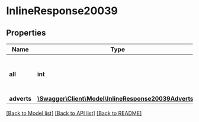 # InlineResponse20039

## Properties
Name | Type | Description | Notes
------------ | ------------- | ------------- | -------------
**all** | **int** | Общее количество РК всех статусов и типов | [optional] 
**adverts** | [**\Swagger\Client\Model\InlineResponse20039Adverts[]**](InlineResponse20039Adverts.md) | Массив РК | [optional] 

[[Back to Model list]](../../README.md#documentation-for-models) [[Back to API list]](../../README.md#documentation-for-api-endpoints) [[Back to README]](../../README.md)

